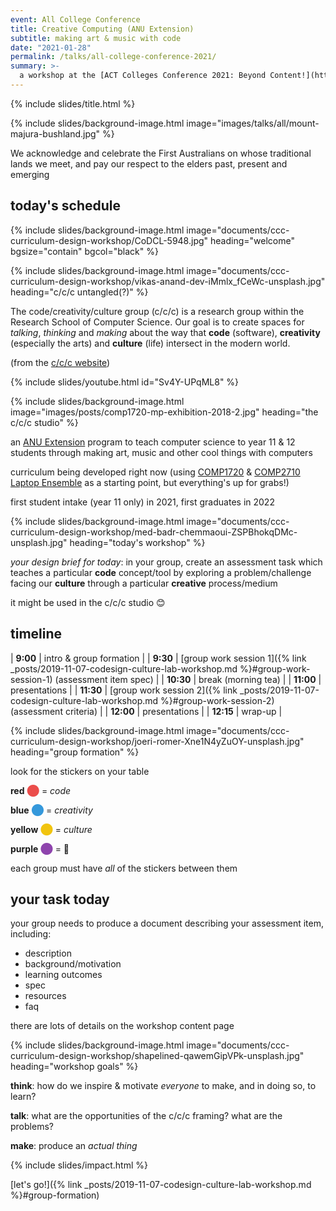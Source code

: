 ```yaml
---
event: All College Conference
title: Creative Computing (ANU Extension)
subtitle: making art & music with code
date: "2021-01-28"
permalink: /talks/all-college-conference-2021/
summary: >-
  a workshop at the [ACT Colleges Conference 2021: Beyond Content!](https://sites.google.com/a/ed.act.edu.au/all-colleges-conference/colleges-conference-16-2021) conference
---
```


{% include slides/title.html %}

{% include slides/background-image.html image="images/talks/all/mount-majura-bushland.jpg" %}

We acknowledge and celebrate the First Australians on whose traditional lands we
meet, and pay our respect to the elders past, present and emerging

## today's schedule

{% include slides/background-image.html image="documents/ccc-curriculum-design-workshop/CoDCL-5948.jpg" heading="welcome" bgsize="contain" bgcol="black" %}

{% include slides/background-image.html image="documents/ccc-curriculum-design-workshop/vikas-anand-dev-iMmlx_fCeWc-unsplash.jpg" heading="c/c/c untangled(?)" %}

The code/creativity/culture group (c/c/c) is a research group within the
Research School of Computer Science. Our goal is to create spaces for _talking_,
_thinking_ and _making_ about the way that **code** (software), **creativity**
(especially the arts) and **culture** (life) intersect in the modern world.

(from the [c/c/c website](https://cs.anu.edu.au/code-creativity-culture/))

{% include slides/youtube.html id="Sv4Y-UPqML8" %}

{% include slides/background-image.html image="images/posts/comp1720-mp-exhibition-2018-2.jpg" heading="the c/c/c studio" %}

an [ANU Extension](https://cs.anu.edu.au/code-creativity-culture/) program to
teach computer science to year 11 & 12 students through making art, music and
other cool things with computers

curriculum being developed right now (using
[COMP1720](https://cs.anu.edu.au/courses/comp1720/) & [COMP2710 Laptop
Ensemble](https://cs.anu.edu.au/code-creativity-culture/lens/) as a starting
point, but everything's up for grabs!)

first student intake (year 11 only) in 2021, first graduates in 2022

{% include slides/background-image.html image="documents/ccc-curriculum-design-workshop/med-badr-chemmaoui-ZSPBhokqDMc-unsplash.jpg" heading="today's workshop" %}

_your design brief for today_: in your group, create an assessment task which
teaches a particular **code** concept/tool by exploring a problem/challenge
facing our **culture** through a particular **creative** process/medium

it might be used in the c/c/c studio 😊

## timeline

| **9:00**  | intro & group formation                                                                                                                           |
| **9:30**  | [group work session 1]({% link _posts/2019-11-07-codesign-culture-lab-workshop.md %}#group-work-session-1) (assessment item spec) |
| **10:30** | break (morning tea)                                                                                                                               |
| **11:00** | presentations                                                                                                                                     |
| **11:30** | [group work session 2]({% link _posts/2019-11-07-codesign-culture-lab-workshop.md %}#group-work-session-2) (assessment criteria)  |
| **12:00** | presentations                                                                                                                                     |
| **12:15** | wrap-up                                                                                                                                           |

{% include slides/background-image.html image="documents/ccc-curriculum-design-workshop/joeri-romer-Xne1N4yZuOY-unsplash.jpg" heading="group formation" %}

look for the stickers on your table

**red**&nbsp;<span style="color:#eb4d4b;">⬤</span> = _code_

**blue**&nbsp;<span style="color:#3498db;">⬤</span> = _creativity_

**yellow**&nbsp;<span style="color:#f1c40f;">⬤</span> = _culture_

**purple**&nbsp;<span style="color:#8e44ad;">⬤</span> = 💩

each group must have _all_ of the stickers between them

## your task today

your group needs to produce a document describing your assessment item,
including:

- description
- background/motivation
- learning outcomes
- spec
- resources
- faq

there are lots of details on the workshop content page

{% include slides/background-image.html image="documents/ccc-curriculum-design-workshop/shapelined-qawemGipVPk-unsplash.jpg" heading="workshop goals" %}

**think**: how do we inspire & motivate _everyone_ to make, and in doing so, to learn?

**talk**: what are the opportunities of the c/c/c framing? what are the problems?

**make**: produce an _actual thing_

{% include slides/impact.html %}

[let's go!]({% link _posts/2019-11-07-codesign-culture-lab-workshop.md
%}#group-formation)
